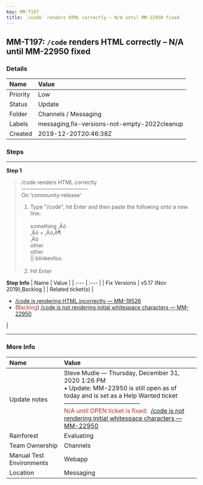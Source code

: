 ```yaml
---
key: MM-T197
title: `/code` renders HTML correctly – N/A until MM-22950 fixed
---
```


## MM-T197: `/code` renders HTML correctly – N/A until MM-22950 fixed

### Details

| Name     | Value                                        |
| :------- | :------------------------------------------- |
| Priority | Low                                          |
| Status   | Update                                       |
| Folder   | Channels / Messaging                         |
| Labels   | messaging,fix-versions-not-empty-2022cleanup |
| Created  | 2019-12-20T20:46:38Z                         |

### Steps

<hr/>

**Step 1**

> <article>/code renders HTML correctly<br>–––––––––––––––––––––––––<br>On 'community-release'<ol><li>Type "/code", hit Enter and then paste the following onto a new line:<br><br>something ‚Äò<br>‚Äô + ‚Äò‚Ä¶<br>‚Äô<br>other<br>other<br>|| blinkenfoo<br><br></li><li>Hit Enter</li></ol></article>

**Step Info**
| Name | Value |
| :--- | :--- |
| Fix Versions | v5.17 (Nov 2019),Backlog |
| Related ticket(s) | <ul><li><a href="https://mattermost.atlassian.net/browse/MM-19526">/code is rendering HTML incorrectly — MM-19526</a></li><li>(<span style="color: rgb(184, 49, 47);">Backlog</span>) <a href="https://mattermost.atlassian.net/browse/MM-22950">/code is not rendering initial whitespace characters — MM-22950</a></li></ul> |

<hr/>

### More Info

| Name                     | Value                                                                                                                                                                                                                                                                                                                                                                                   |
| :----------------------- | :-------------------------------------------------------------------------------------------------------------------------------------------------------------------------------------------------------------------------------------------------------------------------------------------------------------------------------------------------------------------------------------- |
| Update notes             | Steve Mudie — Thursday, December 31, 2020 1:26 PM<br>• Update: MM-22950 is still open as of today and is set as a Help Wanted ticket<br>–––––––––––––––––––––––––<br><span style="color: rgb(184, 49, 47);">N/A until OPEN ticket is fixed</span>: &nbsp;<a href="https://mattermost.atlassian.net/browse/MM-22950">/code is not rendering initial whitespace characters — MM-22950</a> |
| Rainforest               | Evaluating                                                                                                                                                                                                                                                                                                                                                                              |
| Team Ownership           | Channels                                                                                                                                                                                                                                                                                                                                                                                |
| Manual Test Environments | Webapp                                                                                                                                                                                                                                                                                                                                                                                  |
| Location                 | Messaging                                                                                                                                                                                                                                                                                                                                                                               |
